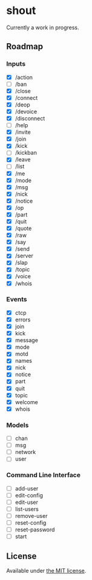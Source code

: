 # shout

Currently a work in progress.

## Roadmap

### Inputs

- [x] /action
- [ ] /ban
- [x] /close
- [x] /connect
- [x] /deop
- [x] /devoice
- [x] /disconnect
- [ ] /help
- [x] /invite
- [x] /join
- [x] /kick
- [ ] /kickban
- [x] /leave
- [ ] /list
- [x] /me
- [x] /mode
- [x] /msg
- [x] /nick
- [x] /notice
- [x] /op
- [x] /part
- [x] /quit
- [x] /quote
- [x] /raw
- [x] /say
- [x] /send
- [x] /server
- [x] /slap
- [x] /topic
- [x] /voice
- [x] /whois

### Events

- [x] ctcp
- [x] errors
- [x] join
- [x] kick
- [x] message
- [x] mode
- [x] motd
- [x] names
- [x] nick
- [x] notice
- [x] part
- [x] quit
- [x] topic
- [x] welcome
- [x] whois

### Models

- [ ] chan
- [ ] msg
- [ ] network
- [ ] user

### Command Line Interface

- [ ] add-user
- [ ] edit-config
- [ ] edit-user
- [ ] list-users
- [ ] remove-user
- [ ] reset-config
- [ ] reset-password
- [ ] start

## License

Available under [the MIT license](http://mths.be/mit).
